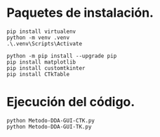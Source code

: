 # Paquetes de instalación.

    pip install virtualenv
    python -m venv .venv
    .\.venv\Scripts\Activate

    python -m pip install --upgrade pip
    pip install matplotlib
    pip install customtkinter
    pip install CTkTable

# Ejecución del código.

    python Metodo-DDA-GUI-CTK.py
    python Metodo-DDA-GUI-TK.py
